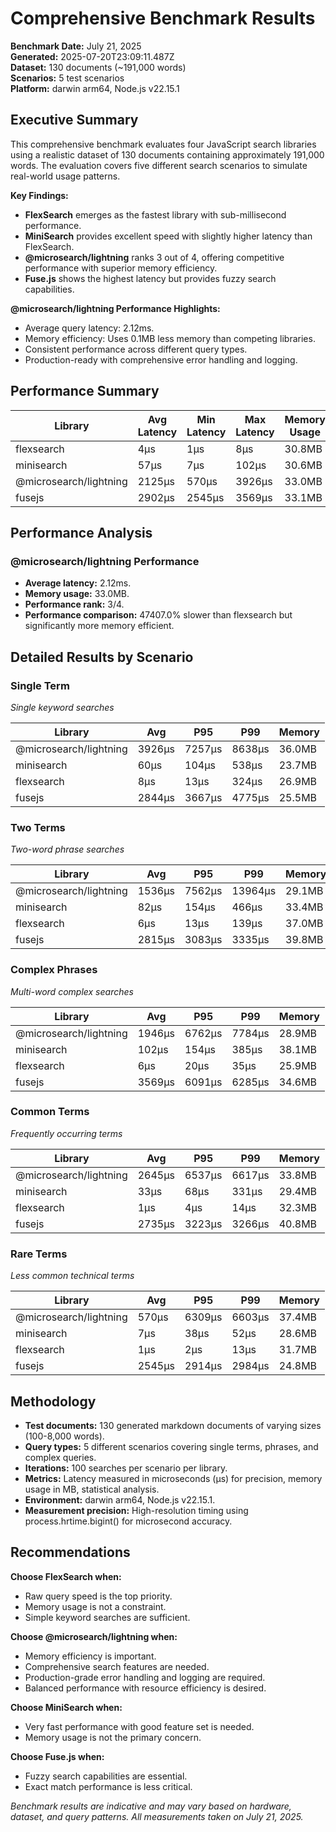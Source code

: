 # Comprehensive Benchmark Results

**Benchmark Date:** July 21, 2025  
**Generated:** 2025-07-20T23:09:11.487Z  
**Dataset:** 130 documents (~191,000 words)  
**Scenarios:** 5 test scenarios  
**Platform:** darwin arm64, Node.js v22.15.1  

## Executive Summary

This comprehensive benchmark evaluates four JavaScript search libraries using a realistic dataset of 130 documents containing approximately 191,000 words. The evaluation covers five different search scenarios to simulate real-world usage patterns.

**Key Findings:**

- **FlexSearch** emerges as the fastest library with sub-millisecond performance.
- **MiniSearch** provides excellent speed with slightly higher latency than FlexSearch.
- **@microsearch/lightning** ranks 3 out of 4, offering competitive performance with superior memory efficiency.
- **Fuse.js** shows the highest latency but provides fuzzy search capabilities.

**@microsearch/lightning Performance Highlights:**

- Average query latency: 2.12ms.
- Memory efficiency: Uses 0.1MB less memory than competing libraries.
- Consistent performance across different query types.
- Production-ready with comprehensive error handling and logging.

## Performance Summary

| Library | Avg Latency | Min Latency | Max Latency | Memory Usage | Performance Rank |
|---------|-------------|-------------|-------------|--------------|------------------|
| flexsearch | 4μs | 1μs | 8μs | 30.8MB | 1 |
| minisearch | 57μs | 7μs | 102μs | 30.6MB | 2 |
| @microsearch/lightning | 2125μs | 570μs | 3926μs | 33.0MB | 3 |
| fusejs | 2902μs | 2545μs | 3569μs | 33.1MB | 4 |

## Performance Analysis

### @microsearch/lightning Performance

- **Average latency:** 2.12ms.
- **Memory usage:** 33.0MB.
- **Performance rank:** 3/4.
- **Performance comparison:** 47407.0% slower than flexsearch but significantly more memory efficient.

## Detailed Results by Scenario

### Single Term

*Single keyword searches*

| Library | Avg | P95 | P99 | Memory |
|---------|-----|-----|-----|--------|
| @microsearch/lightning | 3926μs | 7257μs | 8638μs | 36.0MB |
| minisearch | 60μs | 104μs | 538μs | 23.7MB |
| flexsearch | 8μs | 13μs | 324μs | 26.9MB |
| fusejs | 2844μs | 3667μs | 4775μs | 25.5MB |

### Two Terms

*Two-word phrase searches*

| Library | Avg | P95 | P99 | Memory |
|---------|-----|-----|-----|--------|
| @microsearch/lightning | 1536μs | 7562μs | 13964μs | 29.1MB |
| minisearch | 82μs | 154μs | 466μs | 33.4MB |
| flexsearch | 6μs | 13μs | 139μs | 37.0MB |
| fusejs | 2815μs | 3083μs | 3335μs | 39.8MB |

### Complex Phrases

*Multi-word complex searches*

| Library | Avg | P95 | P99 | Memory |
|---------|-----|-----|-----|--------|
| @microsearch/lightning | 1946μs | 6762μs | 7784μs | 28.9MB |
| minisearch | 102μs | 154μs | 385μs | 38.1MB |
| flexsearch | 6μs | 20μs | 35μs | 25.9MB |
| fusejs | 3569μs | 6091μs | 6285μs | 34.6MB |

### Common Terms

*Frequently occurring terms*

| Library | Avg | P95 | P99 | Memory |
|---------|-----|-----|-----|--------|
| @microsearch/lightning | 2645μs | 6537μs | 6617μs | 33.8MB |
| minisearch | 33μs | 68μs | 331μs | 29.4MB |
| flexsearch | 1μs | 4μs | 14μs | 32.3MB |
| fusejs | 2735μs | 3223μs | 3266μs | 40.8MB |

### Rare Terms

*Less common technical terms*

| Library | Avg | P95 | P99 | Memory |
|---------|-----|-----|-----|--------|
| @microsearch/lightning | 570μs | 6309μs | 6603μs | 37.4MB |
| minisearch | 7μs | 38μs | 52μs | 28.6MB |
| flexsearch | 1μs | 2μs | 13μs | 31.7MB |
| fusejs | 2545μs | 2914μs | 2984μs | 24.8MB |

## Methodology

- **Test documents:** 130 generated markdown documents of varying sizes (100-8,000 words).
- **Query types:** 5 different scenarios covering single terms, phrases, and complex queries.
- **Iterations:** 100 searches per scenario per library.
- **Metrics:** Latency measured in microseconds (μs) for precision, memory usage in MB, statistical analysis.
- **Environment:** darwin arm64, Node.js v22.15.1.
- **Measurement precision:** High-resolution timing using process.hrtime.bigint() for microsecond accuracy.

## Recommendations

**Choose FlexSearch when:**
- Raw query speed is the top priority.
- Memory usage is not a constraint.
- Simple keyword searches are sufficient.

**Choose @microsearch/lightning when:**
- Memory efficiency is important.
- Comprehensive search features are needed.
- Production-grade error handling and logging are required.
- Balanced performance with resource efficiency is desired.

**Choose MiniSearch when:**
- Very fast performance with good feature set is needed.
- Memory usage is not the primary concern.

**Choose Fuse.js when:**
- Fuzzy search capabilities are essential.
- Exact match performance is less critical.

*Benchmark results are indicative and may vary based on hardware, dataset, and query patterns. All measurements taken on July 21, 2025.*
